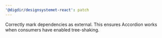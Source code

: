 ```yaml
---
'@digdir/designsystemet-react': patch
---
```


Correctly mark dependencies as external. This ensures Accordion works when consumers have enabled tree-shaking.
